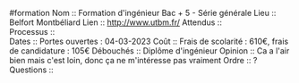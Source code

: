 #formation
Nom ::  Formation d'ingénieur Bac + 5 - Série générale
Lieu ::  Belfort Montbéliard
Lien ::  http://www.utbm.fr/
Attendus ::  
Processus ::  
Dates ::  Portes ouvertes : 04-03-2023
Coût ::  Frais de scolarité : 610€, frais de candidature : 105€
Débouchés ::  Diplôme d'ingénieur
Opinion ::  Ca a l'air bien mais c'est loin, donc ça ne m'intéresse pas vraiment
Ordre ::  ?
Questions ::  
